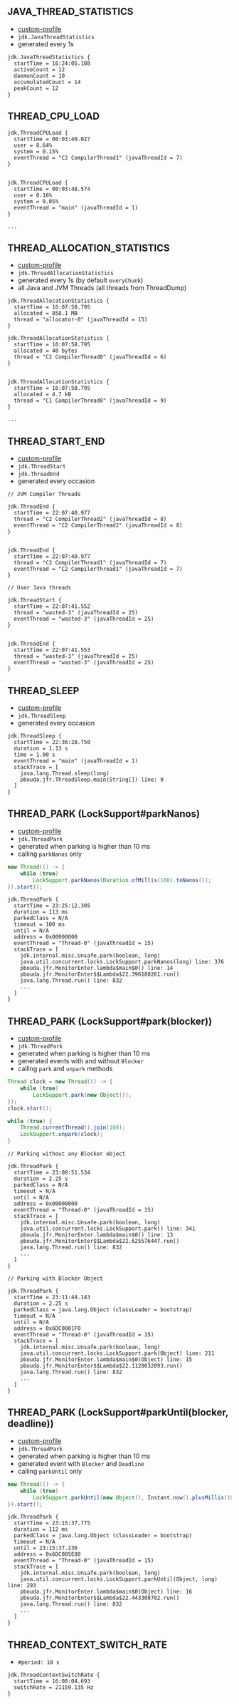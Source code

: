 ## JAVA_THREAD_STATISTICS

- [custom-profile](custom-profile.xml)
- `jdk.JavaThreadStatistics`
- generated every 1s

```
jdk.JavaThreadStatistics {
  startTime = 16:24:05.108
  activeCount = 12
  daemonCount = 10
  accumulatedCount = 14
  peakCount = 12
}
```

## THREAD_CPU_LOAD

```
jdk.ThreadCPULoad {
  startTime = 00:03:40.027
  user = 8.64%
  system = 0.15%
  eventThread = "C2 CompilerThread1" (javaThreadId = 7)
}


jdk.ThreadCPULoad {
  startTime = 00:03:48.574
  user = 0.16%
  system = 0.05%
  eventThread = "main" (javaThreadId = 1)
}

...
```

## THREAD_ALLOCATION_STATISTICS 

- [custom-profile](custom-profile.xml)
- `jdk.ThreadAllocationStatistics`
- generated every 1s (by default `everyChunk`)
- all Java and JVM Threads (all threads from ThreadDump)

```
jdk.ThreadAllocationStatistics {
  startTime = 16:07:58.795
  allocated = 858.1 MB
  thread = "allocator-0" (javaThreadId = 15)
}

jdk.ThreadAllocationStatistics {
  startTime = 16:07:58.795
  allocated = 40 bytes
  thread = "C2 CompilerThread0" (javaThreadId = 6)
}


jdk.ThreadAllocationStatistics {
  startTime = 16:07:58.795
  allocated = 4.7 kB
  thread = "C1 CompilerThread0" (javaThreadId = 9)
}

...
```

## THREAD_START_END

- [custom-profile](custom-profile.xml)
- `jdk.ThreadStart`
- `jdk.ThreadEnd`
- generated every occasion

```
// JVM Compiler Threads

jdk.ThreadEnd {
  startTime = 22:07:40.977
  thread = "C2 CompilerThread2" (javaThreadId = 8)
  eventThread = "C2 CompilerThread2" (javaThreadId = 8)
}


jdk.ThreadEnd {
  startTime = 22:07:40.977
  thread = "C2 CompilerThread1" (javaThreadId = 7)
  eventThread = "C2 CompilerThread1" (javaThreadId = 7)
}

// User Java threads 

jdk.ThreadStart {
  startTime = 22:07:41.552
  thread = "wasted-3" (javaThreadId = 25)
  eventThread = "wasted-3" (javaThreadId = 25)
}


jdk.ThreadEnd {
  startTime = 22:07:41.553
  thread = "wasted-3" (javaThreadId = 25)
  eventThread = "wasted-3" (javaThreadId = 25)
}
```

## THREAD_SLEEP

- [custom-profile](custom-profile.xml)
- `jdk.ThreadSleep`
- generated every occasion

```
jdk.ThreadSleep {
  startTime = 22:36:28.750
  duration = 1.13 s
  time = 1.00 s
  eventThread = "main" (javaThreadId = 1)
  stackTrace = [
    java.lang.Thread.sleep(long)
    pbouda.jfr.ThreadSleep.main(String[]) line: 9
  ]
}
```

## THREAD_PARK (LockSupport#parkNanos)

- [custom-profile](custom-profile.xml)
- `jdk.ThreadPark`
- generated when parking is higher than 10 ms
- calling `parkNanos` only

```java
new Thread(() -> {
    while (true)
        LockSupport.parkNanos(Duration.ofMillis(100).toNanos());
}).start();
```

```
jdk.ThreadPark {
  startTime = 23:25:12.305
  duration = 113 ms
  parkedClass = N/A
  timeout = 100 ms
  until = N/A
  address = 0x00000000
  eventThread = "Thread-0" (javaThreadId = 15)
  stackTrace = [
    jdk.internal.misc.Unsafe.park(boolean, long)
    java.util.concurrent.locks.LockSupport.parkNanos(long) line: 376
    pbouda.jfr.MonitorEnter.lambda$main$0() line: 14
    pbouda.jfr.MonitorEnter$$Lambda$22.396180261.run()
    java.lang.Thread.run() line: 832
    ...
  ]
}
```

## THREAD_PARK (LockSupport#park(blocker))

- [custom-profile](custom-profile.xml)
- `jdk.ThreadPark`
- generated when parking is higher than 10 ms
- generated events with and without `Blocker`
- calling `park` and `unpark` methods

```java
Thread clock = new Thread(() -> {
    while (true)
        LockSupport.park(new Object());
});
clock.start();

while (true) {
    Thread.currentThread().join(100);
    LockSupport.unpark(clock);
}
```

```
// Parking without any Blocker object

jdk.ThreadPark {
  startTime = 23:08:51.534
  duration = 2.25 s
  parkedClass = N/A
  timeout = N/A
  until = N/A
  address = 0x00000000
  eventThread = "Thread-0" (javaThreadId = 15)
  stackTrace = [
    jdk.internal.misc.Unsafe.park(boolean, long)
    java.util.concurrent.locks.LockSupport.park() line: 341
    pbouda.jfr.MonitorEnter.lambda$main$0() line: 13
    pbouda.jfr.MonitorEnter$$Lambda$22.625576447.run()
    java.lang.Thread.run() line: 832
    ...
  ]
}

// Parking with Blocker Object

jdk.ThreadPark {
  startTime = 23:11:44.143
  duration = 2.25 s
  parkedClass = java.lang.Object (classLoader = bootstrap)
  timeout = N/A
  until = N/A
  address = 0x6DC0001F0
  eventThread = "Thread-0" (javaThreadId = 15)
  stackTrace = [
    jdk.internal.misc.Unsafe.park(boolean, long)
    java.util.concurrent.locks.LockSupport.park(Object) line: 211
    pbouda.jfr.MonitorEnter.lambda$main$0(Object) line: 15
    pbouda.jfr.MonitorEnter$$Lambda$22.1128032093.run()
    java.lang.Thread.run() line: 832
    ...
  ]
}
```

## THREAD_PARK (LockSupport#parkUntil(blocker, deadline))

- [custom-profile](custom-profile.xml)
- `jdk.ThreadPark`
- generated when parking is higher than 10 ms
- generated event with `Blocker` and `Deadline`
- calling `parkUntil` only

```java
new Thread(() -> {
    while (true)
        LockSupport.parkUntil(new Object(), Instant.now().plusMillis(100).toEpochMilli());
}).start();
```

```
jdk.ThreadPark {
  startTime = 23:15:37.775
  duration = 112 ms
  parkedClass = java.lang.Object (classLoader = bootstrap)
  timeout = N/A
  until = 23:15:37.236
  address = 0x6DC005E80
  eventThread = "Thread-0" (javaThreadId = 15)
  stackTrace = [
    jdk.internal.misc.Unsafe.park(boolean, long)
    java.util.concurrent.locks.LockSupport.parkUntil(Object, long) line: 293
    pbouda.jfr.MonitorEnter.lambda$main$0(Object) line: 16
    pbouda.jfr.MonitorEnter$$Lambda$22.443308702.run()
    java.lang.Thread.run() line: 832
    ...
  ]
}
```

## THREAD_CONTEXT_SWITCH_RATE

- `#period: 10 s`

```
jdk.ThreadContextSwitchRate {
  startTime = 16:08:04.693
  switchRate = 21159.135 Hz
}
```